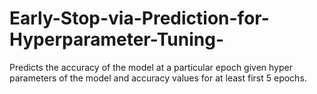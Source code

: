 # Early-Stop-via-Prediction-for-Hyperparameter-Tuning-
Predicts the accuracy of the model at a particular epoch given hyper parameters of the model and accuracy values for at least first 5 epochs.
